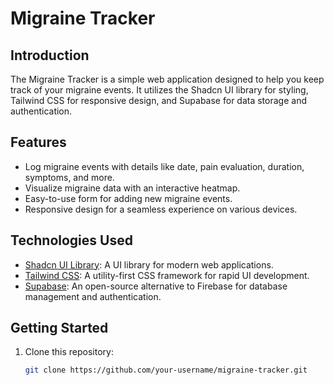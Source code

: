 # Migraine Tracker

## Introduction

The Migraine Tracker is a simple web application designed to help you keep track of your migraine events. It utilizes the Shadcn UI library for styling, Tailwind CSS for responsive design, and Supabase for data storage and authentication.

## Features

- Log migraine events with details like date, pain evaluation, duration, symptoms, and more.
- Visualize migraine data with an interactive heatmap.
- Easy-to-use form for adding new migraine events.
- Responsive design for a seamless experience on various devices.

## Technologies Used

- [Shadcn UI Library](https://ui.shadcn.com/): A UI library for modern web applications.
- [Tailwind CSS](https://tailwindcss.com/): A utility-first CSS framework for rapid UI development.
- [Supabase](https://supabase.io/): An open-source alternative to Firebase for database management and authentication.

## Getting Started

1. Clone this repository:

   ```bash
   git clone https://github.com/your-username/migraine-tracker.git
